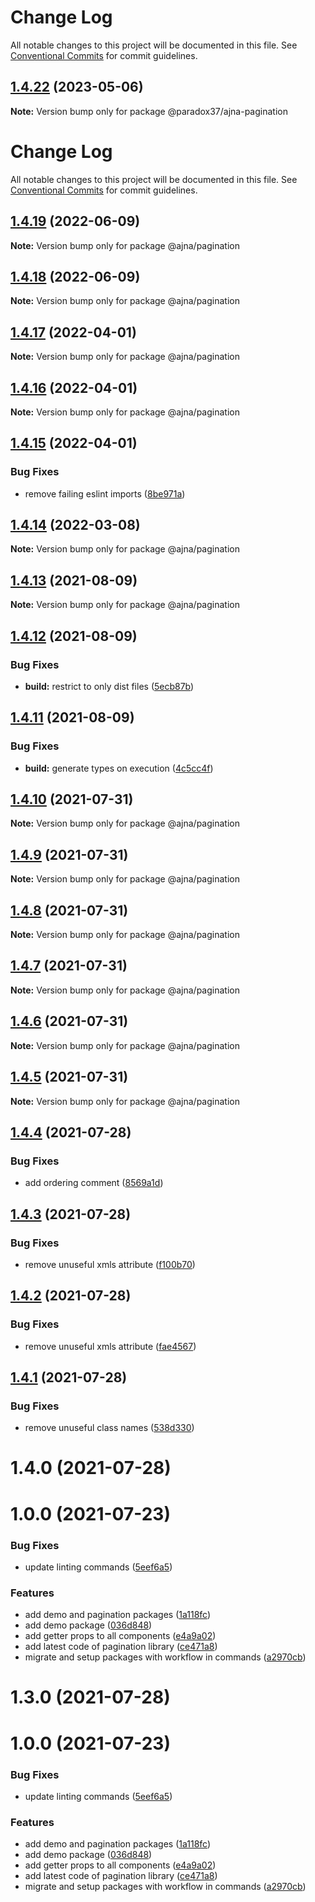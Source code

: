 # Change Log

All notable changes to this project will be documented in this file. See
[Conventional Commits](https://conventionalcommits.org) for commit guidelines.

## [1.4.22](https://github.com/paradox37/ajna/compare/@paradox37/ajna-pagination@1.4.21...@paradox37/ajna-pagination@1.4.22) (2023-05-06)

**Note:** Version bump only for package @paradox37/ajna-pagination

# Change Log

All notable changes to this project will be documented in this file. See
[Conventional Commits](https://conventionalcommits.org) for commit guidelines.

## [1.4.19](https://github.com/niconiahi/ajna/compare/@ajna/pagination@1.4.18...@ajna/pagination@1.4.19) (2022-06-09)

**Note:** Version bump only for package @ajna/pagination

## [1.4.18](https://github.com/niconiahi/ajna/compare/@ajna/pagination@1.4.17...@ajna/pagination@1.4.18) (2022-06-09)

**Note:** Version bump only for package @ajna/pagination

## [1.4.17](https://github.com/niconiahi/ajna/compare/@ajna/pagination@1.4.16...@ajna/pagination@1.4.17) (2022-04-01)

**Note:** Version bump only for package @ajna/pagination

## [1.4.16](https://github.com/niconiahi/ajna/compare/@ajna/pagination@1.4.15...@ajna/pagination@1.4.16) (2022-04-01)

**Note:** Version bump only for package @ajna/pagination

## [1.4.15](https://github.com/niconiahi/ajna/compare/@ajna/pagination@1.4.14...@ajna/pagination@1.4.15) (2022-04-01)

### Bug Fixes

- remove failing eslint imports
  ([8be971a](https://github.com/niconiahi/ajna/commit/8be971a93482a663a765afe42a0a6645c6d9674b))

## [1.4.14](https://github.com/niconiahi/ajna/compare/@ajna/pagination@1.4.13...@ajna/pagination@1.4.14) (2022-03-08)

**Note:** Version bump only for package @ajna/pagination

## [1.4.13](https://github.com/niconiahi/ajna/compare/@ajna/pagination@1.4.12...@ajna/pagination@1.4.13) (2021-08-09)

**Note:** Version bump only for package @ajna/pagination

## [1.4.12](https://github.com/niconiahi/ajna/compare/@ajna/pagination@1.4.11...@ajna/pagination@1.4.12) (2021-08-09)

### Bug Fixes

- **build:** restrict to only dist files
  ([5ecb87b](https://github.com/niconiahi/ajna/commit/5ecb87b210e6b3c0f4ea96caa6138ff8e1d27754))

## [1.4.11](https://github.com/niconiahi/ajna/compare/@ajna/pagination@1.4.10...@ajna/pagination@1.4.11) (2021-08-09)

### Bug Fixes

- **build:** generate types on execution
  ([4c5cc4f](https://github.com/niconiahi/ajna/commit/4c5cc4fc3a640a406116403e54d2a3f4a0bf3cd8))

## [1.4.10](https://github.com/niconiahi/ajna/compare/@ajna/pagination@1.4.9...@ajna/pagination@1.4.10) (2021-07-31)

**Note:** Version bump only for package @ajna/pagination

## [1.4.9](https://github.com/niconiahi/ajna/compare/@ajna/pagination@1.4.8...@ajna/pagination@1.4.9) (2021-07-31)

**Note:** Version bump only for package @ajna/pagination

## [1.4.8](https://github.com/niconiahi/ajna/compare/@ajna/pagination@1.4.8...@ajna/pagination@1.4.8) (2021-07-31)

**Note:** Version bump only for package @ajna/pagination

## [1.4.7](https://github.com/niconiahi/ajna/compare/@ajna/pagination@1.4.6...@ajna/pagination@1.4.7) (2021-07-31)

**Note:** Version bump only for package @ajna/pagination

## [1.4.6](https://github.com/niconiahi/ajna/compare/@ajna/pagination@1.4.5...@ajna/pagination@1.4.6) (2021-07-31)

**Note:** Version bump only for package @ajna/pagination

## [1.4.5](https://github.com/niconiahi/ajna/compare/@ajna/pagination@1.4.4...@ajna/pagination@1.4.5) (2021-07-31)

**Note:** Version bump only for package @ajna/pagination

## [1.4.4](https://github.com/niconiahi/ajna/compare/@ajna/pagination@1.4.3...@ajna/pagination@1.4.4) (2021-07-28)

### Bug Fixes

- add ordering comment
  ([8569a1d](https://github.com/niconiahi/ajna/commit/8569a1d6e6a47e10472d3cf528b7ba7701519929))

## [1.4.3](https://github.com/niconiahi/ajna/compare/@ajna/pagination@1.4.2...@ajna/pagination@1.4.3) (2021-07-28)

### Bug Fixes

- remove unuseful xmls attribute
  ([f100b70](https://github.com/niconiahi/ajna/commit/f100b70ea1fcd3f66c4705991a5a6a329ac29e00))

## [1.4.2](https://github.com/niconiahi/ajna/compare/@ajna/pagination@1.4.1...@ajna/pagination@1.4.2) (2021-07-28)

### Bug Fixes

- remove unuseful xmls attribute
  ([fae4567](https://github.com/niconiahi/ajna/commit/fae4567d365cd740c3ad8d3f825ad54ce9e42d5b))

## [1.4.1](https://github.com/niconiahi/ajna/compare/@ajna/pagination@1.4.0...@ajna/pagination@1.4.1) (2021-07-28)

### Bug Fixes

- remove unuseful class names
  ([538d330](https://github.com/niconiahi/ajna/commit/538d330d61e328bfe76d5749917977c652ba38e0))

# 1.4.0 (2021-07-28)

# 1.0.0 (2021-07-23)

### Bug Fixes

- update linting commands
  ([5eef6a5](https://github.com/niconiahi/ajna/commit/5eef6a5415446025a0d55fdf49b17c1acb9c1a12))

### Features

- add demo and pagination packages
  ([1a118fc](https://github.com/niconiahi/ajna/commit/1a118fcc8be8a6d42540afe7d51cd927f768aefd))
- add demo package
  ([036d848](https://github.com/niconiahi/ajna/commit/036d84882015eab5c9cc7958516054458dd0476c))
- add getter props to all components
  ([e4a9a02](https://github.com/niconiahi/ajna/commit/e4a9a02a2feaf37b901a2801778af5612d945677))
- add latest code of pagination library
  ([ce471a8](https://github.com/niconiahi/ajna/commit/ce471a83de2bf6bae2a3b1e634bed25e24367350))
- migrate and setup packages with workflow in commands
  ([a2970cb](https://github.com/niconiahi/ajna/commit/a2970cbe5a6bebe8df875e040df14651dbab0e0b))

# 1.3.0 (2021-07-28)

# 1.0.0 (2021-07-23)

### Bug Fixes

- update linting commands
  ([5eef6a5](https://github.com/niconiahi/ajna/commit/5eef6a5415446025a0d55fdf49b17c1acb9c1a12))

### Features

- add demo and pagination packages
  ([1a118fc](https://github.com/niconiahi/ajna/commit/1a118fcc8be8a6d42540afe7d51cd927f768aefd))
- add demo package
  ([036d848](https://github.com/niconiahi/ajna/commit/036d84882015eab5c9cc7958516054458dd0476c))
- add getter props to all components
  ([e4a9a02](https://github.com/niconiahi/ajna/commit/e4a9a02a2feaf37b901a2801778af5612d945677))
- add latest code of pagination library
  ([ce471a8](https://github.com/niconiahi/ajna/commit/ce471a83de2bf6bae2a3b1e634bed25e24367350))
- migrate and setup packages with workflow in commands
  ([a2970cb](https://github.com/niconiahi/ajna/commit/a2970cbe5a6bebe8df875e040df14651dbab0e0b))
